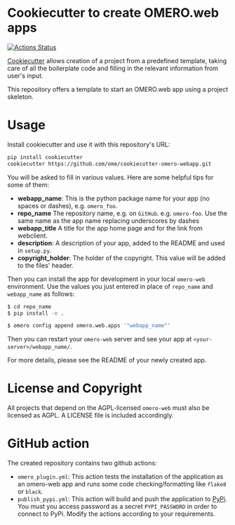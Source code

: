 Cookiecutter to create OMERO.web apps
=====================================

[![Actions Status](https://github.com/ome/cookiecutter-omero-webapp/workflows/Build/badge.svg)](https://github.com/ome/cookiecutter-omero-webapp/actions)


[Cookiecutter](https://cookiecutter.readthedocs.io) allows creation of a project from a predefined template,
taking care of all the boilerplate code and filling in the relevant information from user's input.

This repository offers a template to start an OMERO.web app using a project skeleton.

Usage
=====
Install cookiecutter and use it with this repository's URL:

```sh
pip install cookiecutter
cookiecutter https://github.com/ome/cookiecutter-omero-webapp.git
```

You will be asked to fill in various values.
Here are some helpful tips for some of them:

  - **webapp_name**: This is the python package name for your app (no spaces or dashes), e.g. `omero_foo`.
  - **repo_name** The repository name, e.g. on `GitHub`. e.g. `omero-foo`. Use the same name as the app name replacing underscores by dashes
  - **webapp_title** A title for the app home page and for the link from webclient.
  - **description**: A description of your app, added to the README and used in `setup.py`.
  - **copyright_holder**: The holder of the copyright. This value will be added to the files' header.


Then you can install the app for development in your local `omero-web` environment.
Use the values you just entered in place of `repo_name` and `webapp_name` as follows:

```sh
$ cd repo_name
$ pip install -e .

$ omero config append omero.web.apps '"webapp_name"'
```

Then you can restart your `omero-web` server and see your app at `<your-server>/webapp_name/`.

For more details, please see the README of your newly created app.

License and Copyright
=====================

All projects that depend on the AGPL-licensed `omero-web` must also be licensed as AGPL.
A LICENSE file is included accordingly.

GitHub action
=============

The created repository contains two github actions:
* ``omero_plugin.yml``: This action tests the installation of the application as an omero-web app and runs some code checking/formatting like ``flake8`` or ``black``.
* ``publish_pypi.yml``: This action will build and push the application to [PyPi](https://pypi.org/). You must you access password as a secret ``PYPI_PASSWORD`` in order to connect to PyPi.
Modify the actions according to your requirements.

